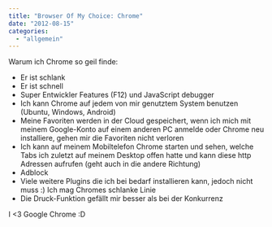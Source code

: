 ```yaml
---
title: "Browser Of My Choice: Chrome"
date: "2012-08-15"
categories: 
  - "allgemein"
---
```


Warum ich Chrome so geil finde:

- Er ist schlank
- Er ist schnell
- Super Entwickler Features (F12) und JavaScript debugger
- Ich kann Chrome auf jedem von mir genutztem System benutzen (Ubuntu, Windows, Android)
- Meine Favoriten werden in der Cloud gespeichert, wenn ich mich mit meinem Google-Konto auf einem anderen PC anmelde oder Chrome neu installiere, gehen mir die Favoriten nicht verloren
- Ich kann auf meinem Mobiltelefon Chrome starten und sehen, welche Tabs ich zuletzt auf meinem Desktop offen hatte und kann diese http Adressen aufrufen (geht auch in die andere Richtung)
- Adblock
- Viele weitere Plugins die ich bei bedarf installieren kann, jedoch nicht muss :) Ich mag Chromes schlanke Linie
- Die Druck-Funktion gefällt mir besser als bei der Konkurrenz

I <3 Google Chrome :D
